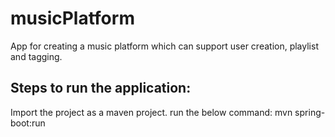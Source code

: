 # musicPlatform
App for creating a music platform which can support user creation, playlist and tagging.

## Steps to run the application:
Import the project as a maven project.
run the below command:
mvn spring-boot:run
